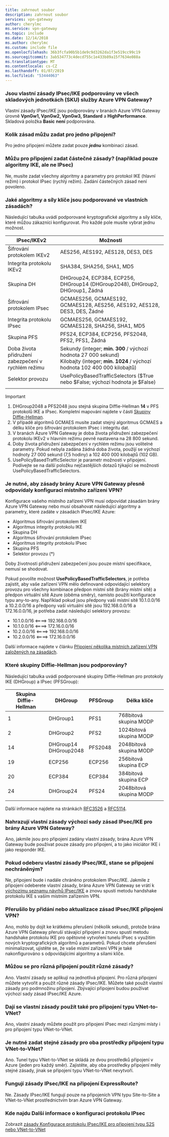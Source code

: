 ```yaml
---
title: zahrnout soubor
description: zahrnout soubor
services: vpn-gateway
author: cherylmc
ms.service: vpn-gateway
ms.topic: include
ms.date: 12/14/2018
ms.author: cherylmc
ms.custom: include file
ms.openlocfilehash: 36b3fcfa90b5b1de9c9d3262da1f3e519cc99c19
ms.sourcegitcommit: 3ab534773c4decd755c1e433b89a15f7634e088a
ms.translationtype: MT
ms.contentlocale: cs-CZ
ms.lasthandoff: 01/07/2019
ms.locfileid: "53444063"
---
```

### <a name="is-custom-ipsecike-policy-supported-on-all-azure-vpn-gateway-skus"></a>Jsou vlastní zásady IPsec/IKE podporovány ve všech skladových jednotkách (SKU) služby Azure VPN Gateway?
Vlastní zásady IPsec/IKE jsou podporovány v branách Azure VPN Gateway úrovně **VpnGw1, VpnGw2, VpnGw3, Standard** a **HighPerformance**. Skladová položka **Basic** **není** podporována.

### <a name="how-many-policies-can-i-specify-on-a-connection"></a>Kolik zásad můžu zadat pro jedno připojení?
Pro jedno připojení můžete zadat pouze ***jednu*** kombinaci zásad.

### <a name="can-i-specify-a-partial-policy-on-a-connection-for-example-only-ike-algorithms-but-not-ipsec"></a>Můžu pro připojení zadat částečné zásady? (například pouze algoritmy IKE, ale ne IPsec)
Ne, musíte zadat všechny algoritmy a parametry pro protokol IKE (hlavní režim) i protokol IPsec (rychlý režim). Zadání částečných zásad není povoleno.

### <a name="what-are-the-algorithms-and-key-strengths-supported-in-the-custom-policy"></a>Jaké algoritmy a síly klíče jsou podporované ve vlastních zásadách?
Následující tabulka uvádí podporované kryptografické algoritmy a síly klíče, které můžou zákazníci konfigurovat. Pro každé pole musíte vybrat jednu možnost.

| **IPsec/IKEv2**  | **Možnosti**                                                                   |
| ---              | ---                                                                           |
| Šifrování protokolem IKEv2 | AES256, AES192, AES128, DES3, DES                                             |
| Integrita protokolu IKEv2  | SHA384, SHA256, SHA1, MD5                                                     |
| Skupina DH         | DHGroup24, ECP384, ECP256, DHGroup14 (DHGroup2048), DHGroup2, DHGroup1, Žádná |
| Šifrování protokolem IPsec | GCMAES256, GCMAES192, GCMAES128, AES256, AES192, AES128, DES3, DES, Žádné      |
| Integrita protokolu IPsec  | GCMAES256, GCMAES192, GCMAES128, SHA256, SHA1, MD5                            |
| Skupina PFS        | PFS24, ECP384, ECP256, PFS2048, PFS2, PFS1, Žádná                              |
| Doba života přidružení zabezpečení v rychlém režimu   | Sekundy (integer; **min. 300** / výchozí hodnota 27 000 sekund)<br>Kilobajty (integer; **min. 1024** / výchozí hodnota 102 400 000 kilobajtů)           |
| Selektor provozu | UsePolicyBasedTrafficSelectors ($True nebo $False; výchozí hodnota je $False)                 |
|                  |                                                                               |

> [!IMPORTANT]
> 1. DHGroup2048 a PFS2048 jsou stejná skupina Diffie-Hellman **14** v PFS protokolů IKE a IPsec. Kompletní mapování najdete v části [Skupiny Diffie-Hellman](#DH).
> 2. V případě algoritmů GCMAES musíte zadat stejný algoritmus GCMAES a délku klíče pro šifrování protokolem IPsec i integritu dat.
> 3. V branách Azure VPN Gateway je doba života přidružení zabezpečení protokolu IKEv2 v hlavním režimu pevně nastavena na 28 800 sekund.
> 4. Doby života přidružení zabezpečení v rychlém režimu jsou volitelné parametry. Pokud nebyla zadána žádná doba života, použijí se výchozí hodnoty 27 000 sekund (7,5 hodiny) a 102 400 000 kilobajtů (102 GB).
> 5. UsePolicyBasedTrafficSelector je parametr možnosti v připojení. Podívejte se na další položku nejčastějších dotazů týkající se možnosti UsePolicyBasedTrafficSelectors.

### <a name="does-everything-need-to-match-between-the-azure-vpn-gateway-policy-and-my-on-premises-vpn-device-configurations"></a>Je nutné, aby zásady brány Azure VPN Gateway přesně odpovídaly konfiguraci místního zařízení VPN?
Konfigurace vašeho místního zařízení VPN musí odpovídat zásadám brány Azure VPN Gateway nebo musí obsahovat následující algoritmy a parametry, které zadáte v zásadách IPsec/IKE Azure:

* Algoritmus šifrování protokolem IKE
* Algoritmus integrity protokolu IKE
* Skupina DH
* Algoritmus šifrování protokolem IPsec
* Algoritmus integrity protokolu IPsec
* Skupina PFS
* Selektor provozu (*)

Doby životnosti přidružení zabezpečení jsou pouze místní specifikace, nemusí se shodovat.

Pokud povolíte možnost **UsePolicyBasedTrafficSelectors**, je potřeba zajistit, aby vaše zařízení VPN mělo definované odpovídající selektory provozu pro všechny kombinace předpon místní sítě (brány místní sítě) a předpon virtuální sítě Azure (oběma směry), namísto použití konfigurace typu any-to-any. Například pokud jsou předpony vaší místní sítě 10.1.0.0/16 a 10.2.0.0/16 a předpony vaší virtuální sítě jsou 192.168.0.0/16 a 172.16.0.0/16, je potřeba zadat následující selektory provozu:
* 10.1.0.0/16 <====> 192.168.0.0/16
* 10.1.0.0/16 <====> 172.16.0.0/16
* 10.2.0.0/16 <====> 192.168.0.0/16
* 10.2.0.0/16 <====> 172.16.0.0/16

Další informace najdete v článku [Připojení několika místních zařízení VPN založených na zásadách](../articles/vpn-gateway/vpn-gateway-connect-multiple-policybased-rm-ps.md).

### <a name ="DH"></a>Které skupiny Diffie-Hellman jsou podporovány?
Následující tabulka uvádí podporované skupiny Diffie-Hellman pro protokoly IKE (DHGroup) a IPsec (PFSGroup):

| **Skupina Diffie-Hellman**  | **DHGroup**              | **PFSGroup** | **Délka klíče** |
| ---                       | ---                      | ---          | ---            |
| 1                         | DHGroup1                 | PFS1         | 768bitová skupina MODP   |
| 2                         | DHGroup2                 | PFS2         | 1024bitová skupina MODP  |
| 14                        | DHGroup14<br>DHGroup2048 | PFS2048      | 2048bitová skupina MODP  |
| 19                        | ECP256                   | ECP256       | 256bitová skupina ECP    |
| 20                        | ECP384                   | ECP384       | 384bitová skupina ECP    |
| 24                        | DHGroup24                | PFS24        | 2048bitová skupina MODP  |
|                           |                          |              |                |

Další informace najdete na stránkách [RFC3526](https://tools.ietf.org/html/rfc3526) a [RFC5114](https://tools.ietf.org/html/rfc5114).

### <a name="does-the-custom-policy-replace-the-default-ipsecike-policy-sets-for-azure-vpn-gateways"></a>Nahrazují vlastní zásady výchozí sady zásad IPsec/IKE pro brány Azure VPN Gateway?
Ano, jakmile jsou pro připojení zadány vlastní zásady, brána Azure VPN Gateway bude používat pouze zásady pro připojení, a to jako iniciátor IKE i jako respondér IKE.

### <a name="if-i-remove-a-custom-ipsecike-policy-does-the-connection-become-unprotected"></a>Pokud odeberu vlastní zásady IPsec/IKE, stane se připojení nechráněným?
Ne, připojení bude i nadále chráněno protokolem IPsec/IKE. Jakmile z připojení odeberete vlastní zásady, brána Azure VPN Gateway se vrátí k [výchozímu seznamu návrhů IPsec/IKE](../articles/vpn-gateway/vpn-gateway-about-vpn-devices.md) a znovu spustí metodu handshake protokolu IKE s vaším místním zařízením VPN.

### <a name="would-adding-or-updating-an-ipsecike-policy-disrupt-my-vpn-connection"></a>Přerušilo by přidání nebo aktualizace zásad IPsec/IKE připojení VPN?
Ano, mohlo by dojít ke krátkému přerušení (několik sekund), protože brána Azure VPN Gateway přeruší stávající připojení a znovu spustí metodu handshake protokolu IKE pro opětovné vytvoření tunelu IPsec s využitím nových kryptografických algoritmů a parametrů. Pokud chcete přerušení minimalizovat, ujistěte se, že vaše místní zařízení VPN je také nakonfigurováno s odpovídajícími algoritmy a silami klíče.

### <a name="can-i-use-different-policies-on-different-connections"></a>Můžou se pro různá připojení použít různé zásady?
Ano. Vlastní zásady se aplikují na jednotlivá připojení. Pro různá připojení můžete vytvořit a použít různé zásady IPsec/IKE. Můžete také použít vlastní zásady pro podmnožinu připojení. Zbývající připojení budou používat výchozí sady zásad IPsec/IKE Azure.

### <a name="can-i-use-the-custom-policy-on-vnet-to-vnet-connection-as-well"></a>Dají se vlastní zásady použít také pro připojení typu VNet-to-VNet?
Ano, vlastní zásady můžete použít pro připojení IPsec mezi různými místy i pro připojení typu VNet-to-VNet.

### <a name="do-i-need-to-specify-the-same-policy-on-both-vnet-to-vnet-connection-resources"></a>Je nutné zadat stejné zásady pro oba prostředky připojení typu VNet-to-VNet?
Ano. Tunel typu VNet-to-VNet se skládá ze dvou prostředků připojení v Azure (jeden pro každý směr). Zajistěte, aby oba prostředky připojení měly stejné zásady, jinak se připojení typu VNet-to-VNet nevytvoří.

### <a name="does-custom-ipsecike-policy-work-on-expressroute-connection"></a>Fungují zásady IPsec/IKE na připojení ExpressRoute?
Ne. Zásady IPsec/IKE fungují pouze na připojeních VPN typu Site-to-Site a VNet-to-VNet prostřednictvím bran Azure VPN Gateway.

### <a name="where-can-i-find-more-configuration-information-for-ipsec"></a>Kde najdu Další informace o konfiguraci protokolu IPsec
Zobrazit [zásady Konfigurace protokolu IPsec/IKE pro připojení typu S2S nebo VNet-to-VNet](../articles/vpn-gateway/vpn-gateway-ipsecikepolicy-rm-powershell.md)
